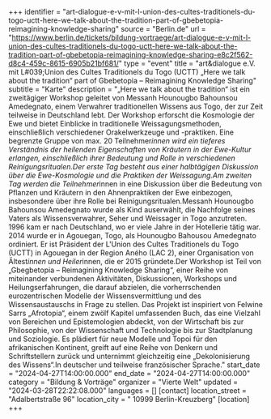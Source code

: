 +++
identifier = "art-dialogue-e-v-mit-l-union-des-cultes-traditionels-du-togo-uctt-here-we-talk-about-the-tradition-part-of-gbebetopia-reimagining-knowledge-sharing"
source = "Berlin.de"
url = "https://www.berlin.de/tickets/bildung-vortraege/art-dialogue-e-v-mit-l-union-des-cultes-traditionels-du-togo-uctt-here-we-talk-about-the-tradition-part-of-gbebetopia-reimagining-knowledge-sharing-e8c2f562-d8c4-459c-8615-6905b21bf681/"
type = "event"
title = "art&dialogue e.V. mit L#039;Union des Cultes Traditionels du Togo (UCTT) „Here we talk about the tradition“ part of Gbebetopia – Reimagining Knowledge Sharing"
subtitle = "Karte"
description = "„Here we talk about the tradition“ ist ein zweitägiger Workshop geleitet von Messanh Hounougbo Bahounsou Amedegnato, einem Verwahrer traditionellen Wissens aus Togo, der zur Zeit teilweise in Deutschland lebt. Der Workshop erforscht die Kosmologie der Ewe und bietet Einblicke in traditionelle Weissagungsmethoden, einschließlich verschiedener Orakelwerkzeuge und -praktiken. Eine begrenzte Gruppe von max. 20 Teilnehmer*innen wird ein tieferes Verständnis der heilenden Eigenschaften von Kräutern in der Ewe-Kultur erlangen, einschließlich ihrer Bedeutung und Rolle in verschiedenen Reinigungsritualen.Der erste Tag besteht aus einer halbtägigen Diskussion über die Ewe-Kosmologie und die Praktiken der Weissagung.Am zweiten Tag werden die Teilnehmer*innen in eine Diskussion über die Bedeutung von Pflanzen und Kräutern in den Ahnenpraktiken der Ewe einbezogen, insbesondere über ihre Rolle bei Reinigungsritualen.Messanh Hounougbo Bahounsou Amedegnato wurde als Kind auserwählt, die Nachfolge seines Vaters als Wissensverwahrer, Seher und Weissager in Togo anzutreten. 1996 kam er nach Deutschland, wo er viele Jahre in der Hotellerie tätig war. 2014 wurde er in Agouegan, Togo, als Hounougbo Bahousou Amedegnato ordiniert. Er ist Präsident der L'Union des Cultes Traditionels du Togo (UCTT) in Agouegan in der Region Aného (LAC 2), einer Organisation von Ältest*innen und Heiler*innen, die er 2015 gründete.Der Workshop ist Teil von „Gbegbetopia – Reimagining Knowledge Sharing“, einer Reihe von miteinander verbundenen Aktivitäten, Diskussionen, Workshops und Heilungserfahrungen, die darauf abzielen, die vorherrschenden eurozentrischen Modelle der Wissensvermittlung und des Wissensaustauschs in Frage zu stellen. Das Projekt ist inspiriert von Felwine Sarrs „Afrotopia“, einem zwölf Kapitel umfassenden Buch, das eine Vielzahl von Bereichen und Epistemologien abdeckt, von der Wirtschaft bis zur Philosophie, von der Wissenschaft und Technologie bis zur Stadtplanung und Soziologie. Es plädiert für neue Modelle und Topoi für den afrikanischen Kontinent, greift auf eine Reihe von Denkern und Schriftstellern zurück und unternimmt gleichzeitig eine „Dekolonisierung des Wissens“.In deutscher und teilweise französischer Sprache."
start_date = "2024-04-27T14:00:00.000"
end_date = "2024-04-27T14:00:00.000"
category = "Bildung & Vorträge"
organizer = "Vierte Welt"
updated = "2024-03-28T22:22:08.000"
languages = []
[contact]
location_street = "Adalbertstraße 96"
location_city = " 10999 Berlin-Kreuzberg"
[location]
+++